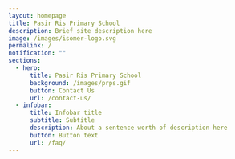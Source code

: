 ```yaml
---
layout: homepage
title: Pasir Ris Primary School
description: Brief site description here
image: /images/isomer-logo.svg
permalink: /
notification: ""
sections:
  - hero:
      title: Pasir Ris Primary School
      background: /images/prps.gif
      button: Contact Us
      url: /contact-us/
  - infobar:
      title: Infobar title
      subtitle: Subtitle
      description: About a sentence worth of description here
      button: Button text
      url: /faq/
---
```

